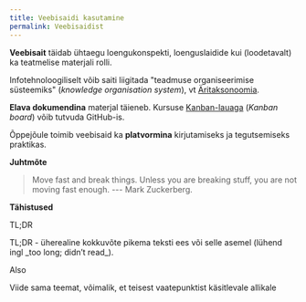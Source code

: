 ```yaml
---
title: Veebisaidi kasutamine
permalink: Veebisaidist
---
```


__Veebisait__ täidab ühtaegu loengukonspekti, loenguslaidide kui (loodetavalt) ka teatmelise materjali rolli.

Infotehnoloogiliselt võib saiti liigitada "teadmuse organiseerimise süsteemiks" (_knowledge organisation system_), vt [Äritaksonoomia](/IT/Takson).

__Elava dokumendina__ materjal täieneb. Kursuse  [Kanban-lauaga](https://github.com/agiil/IT/projects/1) (_Kanban board_) võib tutvuda GitHub-is.

Õppejõule toimib veebisaid ka __platvormina__ kirjutamiseks ja tegutsemiseks praktikas.  

<!-- Elavus on IT-s saanud väga oluliseks. Tarkvara valikul on üheks olulisemaks kriteeriumiks see, kas tarkvara arendatakse ja hooldatakse aktiivselt. Hea indikatsiooni selle kohta saab avalikust koodirepost (nt [GitHub](https://github.com/)).

Veebimaterjali eesmärkideks on ajakohasus, olulisus, akadeemilisus ja jõudumööda ka entsüklopeedilisus (kõik oluline ja uus kajastatud).

__Ajakohasus__. Tuntud arendusguru ja mitme ülipopulaarse teenussüsteemi asutaja Joel Spolsky kirjutab, kui tähtis on IT-s dokumentatsiooni ajakohasus [Spolsky2000]:

> "Maybe your specs are out of date and don't reflect the product. My specs are updated frequently. The updating continues as the product is developed and new decisions are made. The spec always reflects our best collective understanding of how the product is going to work. The spec is only frozen when the product is code complete." --- 

__Akadeemilisus__. Teavet IT rakendamise kohta leiab paljudest allikatest. Äriajakirjandus valgustab IT-d, eriti uusi suundi, regulaarselt. See teave kipub jääma kaleidoskoopiliseks ja vähekriitiliseks. IT-s aga liigub palju "müüte" - seisukohti, mis võivad küll olla populaarsed, kuid tegelikult ei vasta tõele. Akadeemilised käsitlused - nendeks on eelkõige teadusajakirjade artiklid - võivad küll olla paljusõnalisemad, kuid tavaliselt tuginevad laiemale empiirilisele põhjale ja rangemale loogikale. -->

__Juhtmõte__

> Move fast and break things. Unless you are breaking stuff, you are not moving fast enough. --- Mark Zuckerberg.

__Tähistused__

<p class='tags'>TL;DR</p>
TL;DR - üherealine kokkuvõte pikema teksti ees või selle asemel (lühend ingl _too long; didn’t read_).

<p class='tags'>Also</p>
Viide sama teemat, võimalik, et teisest vaatepunktist käsitlevale allikale